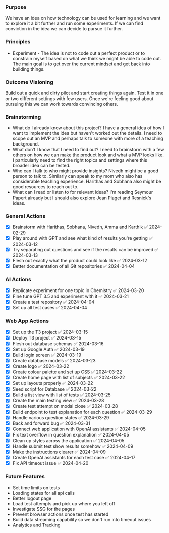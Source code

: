### Purpose
We have an idea on how technology can be used for learning and we want to explore it a bit further and run some experiments. If we can find conviction in the idea we can decide to pursue it further.

### Principles 
- Experiment - The idea is not to code out a perfect product or to constrain myself based on what we think we might be able to code out. The main goal is to get over the current mindset and get back into building things.

### Outcome Visioning
Build out a quick and dirty pilot and start creating things again. Test it in one or two different settings with few users. Once we're feeling good about pursuing this we can work towards convincing others. 

### Brainstorming
- What do I already know about this project? I have a general idea of how I want to implement the idea but haven't worked out the details. I need to scope out an MVP and perhaps talk to someone with more of a teaching background. 
- What don’t I know that I need to find out? I need to brainstorm with a few others on how we can make the product look and what a MVP looks like. I particularly need to find the right topics and settings where this broader idea can be tested. 
- Who can I talk to who might provide insights? Nivedh might be a good person to talk to. Similarly can speak to my mom who also has considerable teaching experience. Harithas and Sobhana also might be good resources to reach out to. 
- What can I read or listen to for relevant ideas? I'm reading Seymour Papert already but I should also explore Jean Piaget and Resnick's ideas. 

### General Actions
- [x] Brainstorm with Harithas, Sobhana, Nivedh, Amma and Karthik ✅ 2024-02-29
- [x] Play around with GPT and see what kind of results you're getting ✅ 2024-03-12
- [x] Try separating out questions and see if the results can be improved ✅ 2024-03-13
- [x] Flesh out exactly what the product could look like ✅ 2024-03-12
- [x] Better documentation of all Git repositories ✅ 2024-04-04

### AI Actions
- [x] Replicate experiment for one topic in Chemistry ✅ 2024-03-20
- [x] Fine tune GPT 3.5 and experiment with it ✅ 2024-03-21
- [x] Create a test repository ✅ 2024-04-04
- [x] Set up all test cases ✅ 2024-04-04

### Web App Actions
- [x] Set up the T3 project ✅ 2024-03-15
- [x] Deploy T3 project ✅ 2024-03-15
- [x] Flesh out database schemas ✅ 2024-03-16
- [x] Set up Google Auth ✅ 2024-03-19
- [x] Build login screen ✅ 2024-03-19
- [x] Create database models ✅ 2024-03-23
- [x] Create logo ✅ 2024-03-22
- [x] Create colour palette and set up CSS ✅ 2024-03-22
- [x] Create home page with list of subjects ✅ 2024-03-22
- [x] Set up layouts properly ✅ 2024-03-22
- [x] Seed script for Database ✅ 2024-03-22
- [x] Build a list view with list of tests ✅ 2024-03-25
- [x] Create the main testing view ✅ 2024-03-28
- [x] Create test attempt on modal close ✅ 2024-03-28
- [x] Build endpoint to test explanation for each question ✅ 2024-03-29
- [x] Handle various question states ✅ 2024-03-29
- [x] Back and forward bug ✅ 2024-03-31
- [x] Connect web application with OpenAI assistants ✅ 2024-04-05
- [x] Fix text overflow in question explanation ✅ 2024-04-05
- [x] Clean up styles across the application ✅ 2024-04-05
- [x] Handle submit test show results somehow ✅ 2024-04-09
- [x] Make the instructions clearer ✅ 2024-04-09
- [x] Create OpenAI assistants for each test case ✅ 2024-04-17
- [x] Fix API timeout issue ✅ 2024-04-20
### Future Features
- Set time limits on tests
- Loading states for all api calls
- Better logout page
- Load test attempts and pick up where you left off
- Investigate SSG for the pages
- Prevent browser actions once test has started
- Build data streaming capability so we don't run into timeout issues
- Analytics and Tracking

